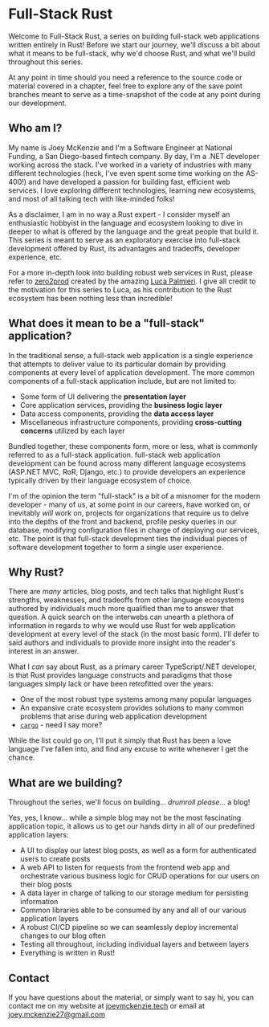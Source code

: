 # Full-Stack Rust

Welcome to Full-Stack Rust, a series on building full-stack web applications written entirely in Rust! Before we start our journey, we'll discuss a bit about what it means to be full-stack, why we'd choose Rust, and what we'll build throughout this series.

At any point in time should you need a reference to the source code or material covered in a chapter, feel free to explore any of the save point branches meant to serve as a time-snapshot of the code at any point during our development.

## Who am I?

My name is Joey McKenzie and I'm a Software Engineer at National Funding, a San Diego-based fintech company. By day, I'm a .NET developer working across the stack. I've worked in a variety of industries with many different technologies (heck, I've even spent some time working on the AS-400!) and have developed a passion for building fast, efficient web services. I love exploring different technologies, learning new ecosystems, and most of all talking tech with like-minded folks!

As a disclaimer, I am in no way a Rust expert - I consider myself an enthusiastic hobbyist in the language and ecosystem looking to dive in deeper to what is offered by the language and the great people that build it. This series is meant to serve as an exploratory exercise into full-stack development offered by Rust, its advantages and tradeoffs, developer experience, etc.

For a more in-depth look into building robust web services in Rust, please refer to [zero2prod](https://www.zero2prod.com/) created by the amazing [Luca Palmieri](https://github.com/LukeMathWalker/). I give all credit to the motivation for this series to Luca, as his contribution to the Rust ecosystem has been nothing less than incredible!

## What does it mean to be a "full-stack" application?

In the traditional sense, a full-stack web application is a single experience that attempts to deliver value to its particular domain by providing components at every level of application development. The more common components of a full-stack application include, but are not limited to:

- Some form of UI delivering the **presentation layer**
- Core application services, providing the **business logic layer**
- Data access components, providing the **data access layer**
- Miscellaneous infrastructure components, providing **cross-cutting concerns** utilized by each layer

Bundled together, these components form, more or less, what is commonly referred to as a full-stack application. full-stack web application development can be found across many different language ecosystems (ASP.NET MVC, RoR, Django, etc.) to provide developers an experience typically driven by their language ecosystem of choice. 

I'm of the opinion the term "full-stack" is a bit of a misnomer for the modern developer - many of us, at some point in our careers, have worked on, or inevitably _will_ work on, projects for organizations that require us to delve into the depths of the front and backend, profile pesky queries in our database, modifying configuration files in charge of deploying our services, etc. The point is that full-stack development ties the individual pieces of software development together to form a single user experience.

## Why Rust?

There are _many_ articles, blog posts, and tech talks that highlight Rust's strengths, weaknesses, and tradeoffs from other language ecosystems authored by individuals much more qualified than me to answer that question. A quick search on the interwebs can unearth a plethora of information in regards to why we would use Rust for web application development at every level of the stack (in the most basic form). I'll defer to said authors and individuals to provide more insight into the reader's interest in an answer.

What I _can_ say about Rust, as a primary career TypeScript/.NET developer, is that Rust provides language constructs and paradigms that those languages simply lack or have been retrofitted over the years:

- One of the most robust type systems among many popular languages
- An expansive crate ecosystem provides solutions to many common problems that arise during web application development
- [`cargo`](https://doc.rust-lang.org/cargo/) - need I say more?

While the list could go on, I'll put it simply that Rust has been a love language I've fallen into, and find any excuse to write whenever I get the chance.

## What are we building?

Throughout the series, we'll focus on building... _drumroll please_... a blog!

Yes, yes, I know... while a simple blog may not be the most fascinating application topic, it allows us to get our hands dirty in all of our predefined application layers:

- A UI to display our latest blog posts, as well as a form for authenticated users to create posts
- A web API to listen for requests from the frontend web app and orchestrate various business logic for CRUD operations for our users on their blog posts
- A data layer in charge of talking to our storage medium for persisting information
- Common libraries able to be consumed by any and all of our various application layers
- A robust CI/CD pipeline so we can seamlessly deploy incremental changes to our blog often
- Testing all throughout, including individual layers and between layers
- Everything is written in Rust!

## Contact

If you have questions about the material, or simply want to say hi, you can contact me on my website at [joeymckenzie.tech](https://joeymckenzie.tech/) or email at [joey.mckenzie27@gmail.com](mailto:joey.mckenzie27@gmail.com)
